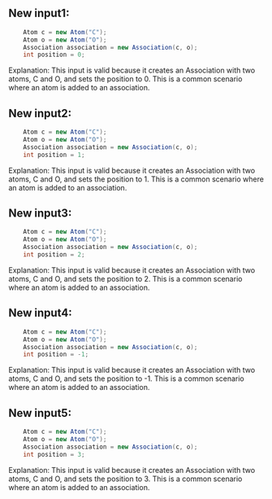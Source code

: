## New input1:
```java
    Atom c = new Atom("C");
    Atom o = new Atom("O");
    Association association = new Association(c, o);
    int position = 0;
```
Explanation: This input is valid because it creates an Association with two atoms, C and O, and sets the position to 0. This is a common scenario where an atom is added to an association.

## New input2:
```java
    Atom c = new Atom("C");
    Atom o = new Atom("O");
    Association association = new Association(c, o);
    int position = 1;
```
Explanation: This input is valid because it creates an Association with two atoms, C and O, and sets the position to 1. This is a common scenario where an atom is added to an association.

## New input3:
```java
    Atom c = new Atom("C");
    Atom o = new Atom("O");
    Association association = new Association(c, o);
    int position = 2;
```
Explanation: This input is valid because it creates an Association with two atoms, C and O, and sets the position to 2. This is a common scenario where an atom is added to an association.

## New input4:
```java
    Atom c = new Atom("C");
    Atom o = new Atom("O");
    Association association = new Association(c, o);
    int position = -1;
```
Explanation: This input is valid because it creates an Association with two atoms, C and O, and sets the position to -1. This is a common scenario where an atom is added to an association.

## New input5:
```java
    Atom c = new Atom("C");
    Atom o = new Atom("O");
    Association association = new Association(c, o);
    int position = 3;
```
Explanation: This input is valid because it creates an Association with two atoms, C and O, and sets the position to 3. This is a common scenario where an atom is added to an association.
